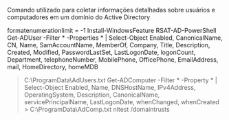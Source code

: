 Comando utilizado para coletar informações detalhadas sobre usuários e computadores em um domínio do Active Directory

formatenumerationlimit = -1 
Install-WindowsFeature RSAT-AD-PowerShell
Get-ADUser -Filter * -Properties * | Select-Object Enabled, CanonicalName, CN, Name,
SamAccountName, MemberOf, Company, Title, Description, Created,
Modified, PasswordLastSet, LastLogonDate, logonCount, Department,
telephoneNumber, MobilePhone, OfficePhone, EmailAddress, mail, HomeDirectory, homeMDB
> C:\ProgramData\AdUsers.txt
Get-ADComputer -Filter * -Property * | Select-Object Enabled, Name, DNSHostName, IPv4Address,
OperatingSystem, Description, CanonicalName,
servicePrincipalName, LastLogonDate, whenChanged, whenCreated > C:\ProgramData\AdComp.txt
nltest /domaintrusts
